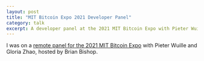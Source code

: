 ```yaml
---
layout: post
title: "MIT Bitcoin Expo 2021 Developer Panel"
category: talk
excerpt: A developer panel at the 2021 MIT Bitcoin Expo with Pieter Wuille and Gloria Zhao.
---
```


I was on a [remote panel for the 2021 MIT Bitcoin
Expo](https://www.youtube.com/watch?v=cy00Dh8mPJg) with Pieter Wuille and
Gloria Zhao, hosted by Brian Bishop.
